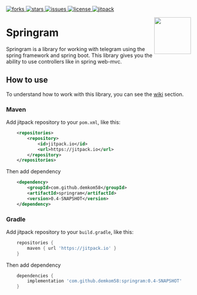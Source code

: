 [forks]: https://img.shields.io/github/forks/demkom58/springram
[stars]: https://img.shields.io/github/stars/demkom58/springram
[issues]: https://img.shields.io/github/issues/demkom58/springram
[license]: https://img.shields.io/github/license/demkom58/springram
[jitpack]: https://jitpack.io/v/demkom58/springram.svg

[ ![forks][] ](https://github.com/demkom58/springram/network/members)
[ ![stars][] ](https://github.com/demkom58/springram/stargazers)
[ ![issues][] ](https://github.com/demkom58/springram/issues)
[ ![license][] ](https://github.com/demkom58/springram/blob/master/LICENSE)
[ ![jitpack][] ](https://jitpack.io/#demkom58/springram)

<img align="right" src="https://i.ibb.co/mGrR6V5/logo.png" height="100" width="100">

# Springram
Springram is a library for working with telegram using the spring
framework and spring boot. This library gives you the ability to
use controllers like in spring web-mvc.

## How to use

To understand how to work with this library, you can see the [wiki](https://github.com/demkom58/springram/wiki) section.

### Maven
Add jitpack repository to your `pom.xml`, like this:
```xml
    <repositories>
        <repository>
            <id>jitpack.io</id>
            <url>https://jitpack.io</url>
        </repository>
    </repositories>
```

Then add dependency
```xml
    <dependency>
        <groupId>com.github.demkom58</groupId>
        <artifactId>springram</artifactId>
        <version>0.4-SNAPSHOT</version>
    </dependency>
```

### Gradle

Add jitpack repository to your `build.gradle`, like this:
```groovy
    repositories {
        maven { url 'https://jitpack.io' }
    }
```

Then add dependency
```groovy
    dependencies {
        implementation 'com.github.demkom58:springram:0.4-SNAPSHOT'
    }
```
